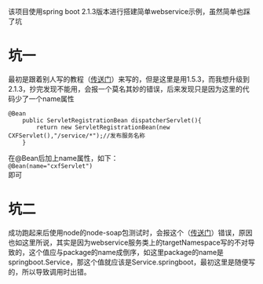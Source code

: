该项目使用spring boot 2.1.3版本进行搭建简单webservice示例，虽然简单也踩了坑<br>
# 坑一
最初是跟着别人写的教程（[传送门](https://www.cnblogs.com/xibei666/p/8970549.html "")）来写的，但是这里是用1.5.3，而我想升级到2.1.3，抄完发现不能用，会报一个莫名其妙的错误，后来发现只是因为这里的代码少了一个name属性
```
@Bean
    public ServletRegistrationBean dispatcherServlet(){
        return new ServletRegistrationBean(new CXFServlet(),"/service/*");//发布服务名称
    }
```
在@Bean后加上name属性，如下：<br>
`@Bean(name="cxfServlet")`<br>
即可
# 坑二
成功跑起来后使用node的node-soap包测试时，会报这个（[传送门](https://www.cnblogs.com/zfding/p/10475397.html)）错误，原因也如这里所说，其实是因为webservice服务类上的targetNamespace写的不对导致的，这个值应与package的name成倒序，如这里package的name是springboot.Service，那这个值就应该是Service.springboot，最初这里是随便写的，所以导致调用时出错。

